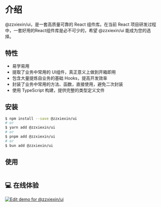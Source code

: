 # 介绍

@zzxiexin/ui，是一套高质量可靠的 React 组件库。在当前 React 项目研发过程中，一套好用的React组件库是必不可少的，希望 @zzxiexin/ui 能成为您的选择。

## 特性

- 易学易用
- 提取了业务中常用的 UI组件，真正意义上做到开箱即用
- 包含大量提炼自业务的基础 Hooks，提高开发效率
- 封装了业务中常用的方法、函数，直接使用，避免二次封装
- 使用 TypeScript 构建，提供完整的类型定义文件

## 安装

```bash
$ npm install --save @zzxiexin/ui
# or
$ yarn add @zzxiexin/ui
# or
$ pnpm add @zzxiexin/ui
# or
$ bun add @zzxiexin/ui
```

## 使用

```ts

```

## 💻 在线体验

[![Edit demo for @zzxiexin/ui](https://codesandbox.io/static/img/play-codesandbox.svg)](https://codesandbox.io/s/demo-for-@zzxiexin/ui-forked-fg79k?file=/src/App.js)